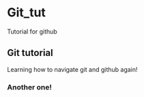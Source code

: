 # Git_tut
Tutorial for github
## Git tutorial 
Learning how to navigate git and github again!
### Another one!